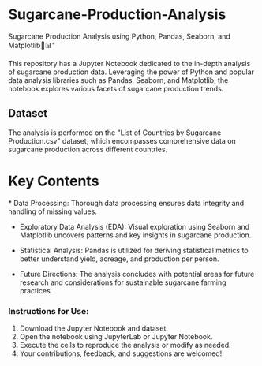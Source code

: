 # Sugarcane-Production-Analysis
Sugarcane Production Analysis using Python, Pandas, Seaborn, and Matplotlib🌿📊"

This repository has a Jupyter Notebook dedicated to the in-depth analysis of sugarcane production data. Leveraging the power of Python and popular data analysis libraries such as Pandas, Seaborn, and Matplotlib, the notebook explores various facets of sugarcane production trends.

<h2>Dataset</h2>
The analysis is performed on the "List of Countries by Sugarcane Production.csv" dataset, which encompasses comprehensive data on sugarcane production across different countries.

<h1>Key Contents</h1>
* Data Processing: Thorough data processing ensures data integrity and handling of missing values.

* Exploratory Data Analysis (EDA): Visual exploration using Seaborn and Matplotlib uncovers patterns and key insights in sugarcane production.

* Statistical Analysis: Pandas is utilized for deriving statistical metrics to better understand yield, acreage, and production per person.

* Future Directions: The analysis concludes with potential areas for future research and considerations for sustainable sugarcane farming practices.

<h3>Instructions for Use:</h3>

1. Download the Jupyter Notebook and dataset.
2. Open the notebook using JupyterLab or Jupyter Notebook.
3. Execute the cells to reproduce the analysis or modify as needed.
4. Your contributions, feedback, and suggestions are welcomed!
